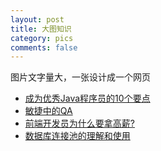 ```yaml
---
layout: post
title: 大图知识
category: pics
comments: false
---
```

图片文字量大，一张设计成一个网页

- [成为优秀Java程序员的10个要点](/pics/2015/10/26/pic-java.html)
- [敏捷中的QA](/pics/2015/10/26/pic-qa.html)
- [前端开发员为什么要拿高薪?](/pics/2015/10/26/pic-frontend.html)
- [数据库连接池的理解和使用](/pics/2015/10/26/pic-dbpool.html)

